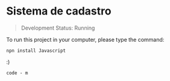 <h1>Sistema de cadastro</h1>

> Development Status: Running

To run this project in your computer, please type the command:
```
npn install Javascript
```
:)

```
code - m
```